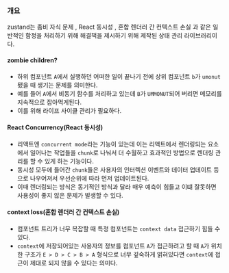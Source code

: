 ### 개요

zustand는 좀비 자식 문제 , React 동시성 , 혼합 렌더러 간 컨텍스트 손실 과 같은 일반적인 함정을 처리하기 위해 해결책을 제시하기 위해 제작된 상태 관리 라이브러리이다.

#### zombie children?

- 하위 컴포넌트 `A`에서 실행하던 어떠한 일이 끝나기 전에 상위 컴포넌트 `b`가 `umonut` 됐을 때 생기는 문제를 의미한다.
- 예를 들어 `A`에서 비동기 함수를 처리하고 있는데 `B`가 `UMMONUT`되어 버리면 메모리를 지속적으로 잡아먹게된다.
- 이를 위해 라이프 사이클 관리가 필요하다.

#### React Concurrency(React 동시성)

- 리액트엔 `concurrent mode`라는 기능이 있는데 이는 리액트에서 렌더링되는 요소에서 일어나는 작업들을 `chunk`로 나눠서 더 수월하고 효과적인 방법으로 렌더링 관리를 할 수 있게 하는 기능이다.
- 동시성 모두에 들어간 `chunk`들은 사용자의 인터렉션 이벤트와 데이터 업데이트 등으로 나우어져서 우선순위에 따라 먼저 업데이트된다.
- 이때 렌더링되는 방식은 동기적인 방식과 달라 매우 예측이 힘들고 이떄 잘못하면 사용성이 좋지 않은 문제가 발생할 수 있다.

#### context loss(혼합 렌더러 간 컨텍스트 손실)

- 컴포넌트 트리가 너무 복잡할 때 특정 컴포넌트는 `context data` 접근하기 힘들 수 있다.
- `context`에 저장되어있는 사용자의 정보를 컴포넌트 `A`가 접근하려고 할 때 `A`가 위치한 구조가 `E > D > C > B > A` 형식으로 너무 깊숙하게 얽혀있다면 `context`에 접근이 제대로 되지 않을 수 있다는 의미다.
